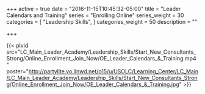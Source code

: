+++
active = true
date = "2016-11-15T10:45:32-05:00"
title = "Leader Calendars and Training"
series = "Enrolling Online"
series_weight = 30
categories = [
  "Leadership Skills",
]
categories_weight = 50
description = ""

+++

{{< plvid src="LC_Main_Leader_Academy/Leadership_Skills/Start_New_Consultants_Strong/Online_Enrollment_Join_Now/OE_Leader_Calendars_&_Training.mp4" poster="http://partylite.vo.llnwd.net/o15/u/USOLC/Learning_Center/LC_Main/LC_Main_Leader_Academy/Leadership_Skills/Start_New_Consultants_Strong/Online_Enrollment_Join_Now/OE_Leader_Calendars_&_Training.jpg" >}}
